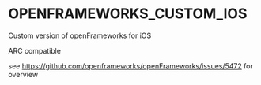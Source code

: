 # OPENFRAMEWORKS_CUSTOM_IOS

Custom version of openFrameworks for iOS

ARC compatible

see https://github.com/openframeworks/openFrameworks/issues/5472 for overview

